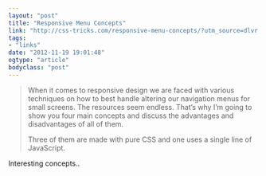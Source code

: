 ```yaml
---
layout: "post"
title: "Responsive Menu Concepts"
link: "http://css-tricks.com/responsive-menu-concepts/?utm_source=dlvr.it&utm_medium=facebook"
tags: 
- "links"
date: "2012-11-19 19:01:48"
ogtype: "article"
bodyclass: "post"
---
```


> When it comes to responsive design we are faced with various techniques on how to best handle altering our navigation menus for small screens. The resources seem endless. That’s why I’m going to show you four main concepts and discuss the advantages and disadvantages of all of them.
> 
> Three of them are made with pure CSS and one uses a single line of JavaScript.

Interesting concepts..